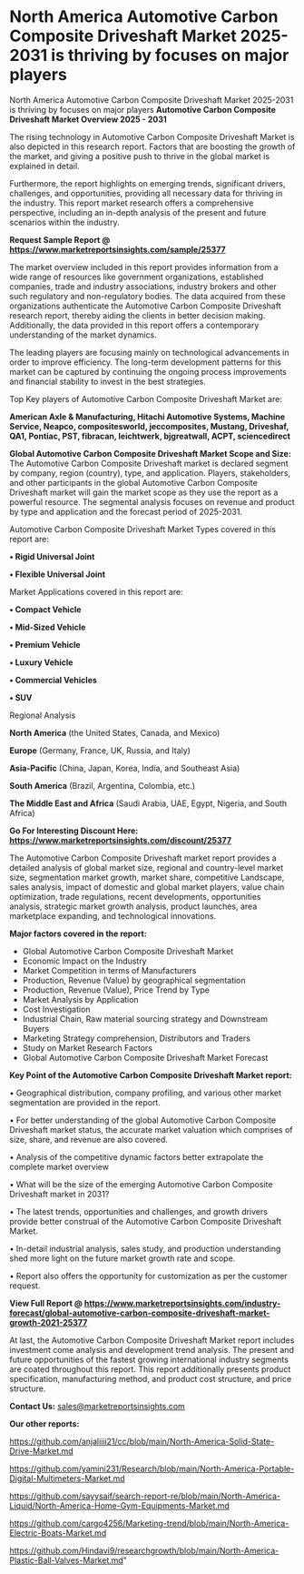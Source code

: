 # North America Automotive Carbon Composite Driveshaft Market 2025-2031 is thriving by focuses on major players
 North America Automotive Carbon Composite Driveshaft Market 2025-2031 is thriving by focuses on major players
<Strong> Automotive Carbon Composite Driveshaft Market Overview 2025 - 2031</strong>

The rising technology in Automotive Carbon Composite Driveshaft Market is also depicted in this research report. Factors that are boosting the growth of the market, and giving a positive push to thrive in the global market is explained in detail.

Furthermore, the report highlights on emerging trends, significant drivers, challenges, and opportunities, providing all necessary data for thriving in the industry. This report market research offers a comprehensive perspective, including an in-depth analysis of the present and future scenarios within the industry.

<strong>Request Sample Report @ <a href=https://www.marketreportsinsights.com/sample/25377>https://www.marketreportsinsights.com/sample/25377</a></strong>

The market overview included in this report provides information from a wide range of resources like government organizations, established companies, trade and industry associations, industry brokers and other such regulatory and non-regulatory bodies. The data acquired from these organizations authenticate the Automotive Carbon Composite Driveshaft research report, thereby aiding the clients in better decision making. Additionally, the data provided in this report offers a contemporary understanding of the market dynamics.

The leading players are focusing mainly on technological advancements in order to improve efficiency. The long-term development patterns for this market can be captured by continuing the ongoing process improvements and financial stability to invest in the best strategies.

Top Key players of Automotive Carbon Composite Driveshaft Market are:

<strong>American Axle & Manufacturing, Hitachi Automotive Systems, Machine Service, Neapco, compositesworld, jeccomposites, Mustang, Driveshaf, QA1, Pontiac, PST, fibracan, leichtwerk, bjgreatwall, ACPT, sciencedirect</strong>

<strong><b>Global Automotive Carbon Composite Driveshaft Market Scope and Size:</b></strong>
The Automotive Carbon Composite Driveshaft market is declared segment by company, region (country), type, and application. Players, stakeholders, and other participants in the global Automotive Carbon Composite Driveshaft market will gain the market scope as they use the report as a powerful resource. The segmental analysis focuses on revenue and product by type and application and the forecast period of 2025-2031.

Automotive Carbon Composite Driveshaft Market Types covered in this report are:

<strong>• Rigid Universal Joint

• Flexible Universal Joint</strong>

Market Applications covered in this report are:

<strong>• Compact Vehicle

• Mid-Sized Vehicle

• Premium Vehicle

• Luxury Vehicle

• Commercial Vehicles

• SUV</strong> 

Regional Analysis

<strong>North America</strong> (the United States, Canada, and Mexico)

<strong>Europe</strong> (Germany, France, UK, Russia, and Italy)

<strong>Asia-Pacific</strong> (China, Japan, Korea, India, and Southeast Asia)

<strong>South America</strong> (Brazil, Argentina, Colombia, etc.)

<strong>The Middle East and Africa</strong> (Saudi Arabia, UAE, Egypt, Nigeria, and South Africa)

<strong>Go For Interesting Discount Here: <a href=https://www.marketreportsinsights.com/discount/25377>https://www.marketreportsinsights.com/discount/25377</a></strong>

The Automotive Carbon Composite Driveshaft market report provides a detailed analysis of global market size, regional and country-level market size, segmentation market growth, market share, competitive Landscape, sales analysis, impact of domestic and global market players, value chain optimization, trade regulations, recent developments, opportunities analysis, strategic market growth analysis, product launches, area marketplace expanding, and technological innovations.

<strong><b>Major factors covered in the report:</b></strong>
<ul>
  <li>Global Automotive Carbon Composite Driveshaft Market </li>
  <li>Economic Impact on the Industry</li>
  <li>Market Competition in terms of Manufacturers</li>
  <li>Production, Revenue (Value) by geographical segmentation</li>
  <li>Production, Revenue (Value), Price Trend by Type</li>
  <li>Market Analysis by Application</li>
  <li>Cost Investigation</li>
  <li>Industrial Chain, Raw material sourcing strategy and Downstream Buyers</li>
  <li>Marketing Strategy comprehension, Distributors and Traders</li>
  <li>Study on Market Research Factors</li>
  <li>Global Automotive Carbon Composite Driveshaft Market Forecast</li>
</ul>

<strong><b>Key Point of the Automotive Carbon Composite Driveshaft Market report:</b></strong>

• Geographical distribution, company profiling, and various other market segmentation are provided in the report.

• For better understanding of the global Automotive Carbon Composite Driveshaft market status, the accurate market valuation which comprises of size, share, and revenue are also covered.

• Analysis of the competitive dynamic factors better extrapolate the complete market overview

• What will be the size of the emerging Automotive Carbon Composite Driveshaft market in 2031?

• The latest trends, opportunities and challenges, and growth drivers provide better construal of the Automotive Carbon Composite Driveshaft Market.

• In-detail industrial analysis, sales study, and production understanding shed more light on the future market growth rate and scope.

• Report also offers the opportunity for customization as per the customer request.

<strong><b>View Full Report @ <a href=https://www.marketreportsinsights.com/industry-forecast/global-automotive-carbon-composite-driveshaft-market-growth-2021-25377>https://www.marketreportsinsights.com/industry-forecast/global-automotive-carbon-composite-driveshaft-market-growth-2021-25377</a></b></strong>


At last, the Automotive Carbon Composite Driveshaft Market report includes investment come analysis and development trend analysis. The present and future opportunities of the fastest growing international industry segments are coated throughout this report. This report additionally presents product specification, manufacturing method, and product cost structure, and price structure.

<strong>Contact Us:</strong>
sales@marketreportsinsights.com

<strong>Our other reports:</strong>

<a href=https://github.com/anjaliiii21/cc/blob/main/North-America-Solid-State-Drive-Market.md>https://github.com/anjaliiii21/cc/blob/main/North-America-Solid-State-Drive-Market.md</a>

<a href=https://github.com/yamini231/Research/blob/main/North-America-Portable-Digital-Multimeters-Market.md>https://github.com/yamini231/Research/blob/main/North-America-Portable-Digital-Multimeters-Market.md</a>

<a href=https://github.com/sayysaif/search-report-re/blob/main/North-America-Liquid/North-America-Home-Gym-Equipments-Market.md>https://github.com/sayysaif/search-report-re/blob/main/North-America-Liquid/North-America-Home-Gym-Equipments-Market.md</a>

<a href=https://github.com/cargo4256/Marketing-trend/blob/main/North-America-Electric-Boats-Market.md>https://github.com/cargo4256/Marketing-trend/blob/main/North-America-Electric-Boats-Market.md</a>

<a href=https://github.com/Hindavi9/researchgrowth/blob/main/North-America-Plastic-Ball-Valves-Market.md>https://github.com/Hindavi9/researchgrowth/blob/main/North-America-Plastic-Ball-Valves-Market.md</a>"
